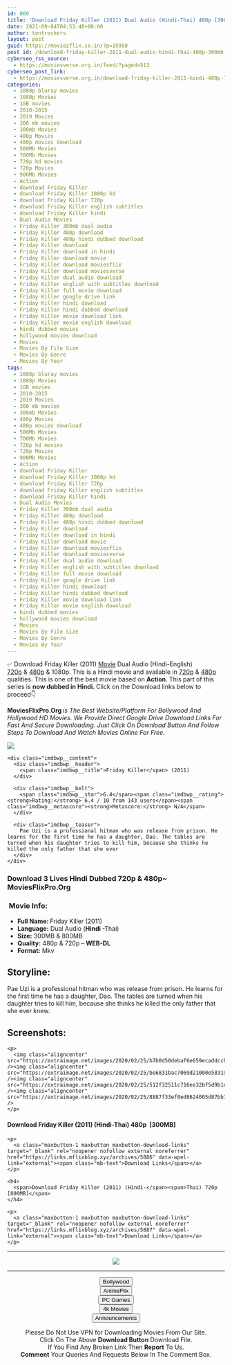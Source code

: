 ```yaml
---
id: 860
title: 'Download Friday Killer (2011) Dual Audio (Hindi-Thai) 480p [300MB] || 720p [800MB]'
date: 2021-09-04T04:53:48+00:00
author: tentrockers
layout: post
guid: https://moviezflix.co.in/?p=15958
post id: /download-friday-killer-2011-dual-audio-hindi-thai-480p-300mb-720p-800mb/
cyberseo_rss_source:
  - https://moviesverse.org.in/feed/?paged=513
cyberseo_post_link:
  - https://moviesverse.org.in/download-friday-killer-2011-hindi-480p-720p/
categories:
  - 1080p bluray movies
  - 1080p Movies
  - 1GB movies
  - 2010-2015
  - 2019 Movies
  - 300 mb movies
  - 300mb Movies
  - 480p Movies
  - 480p movies download
  - 500Mb Movies
  - 700Mb Movies
  - 720p hd movies
  - 720p Movies
  - 900Mb Movies
  - Action
  - download Friday Killer
  - download Friday Killer 1080p hd
  - download Friday Killer 720p
  - download Friday Killer english subtitles
  - download Friday Killer hindi
  - Dual Audio Movies
  - Friday Killer 300mb dual audio
  - Friday Killer 480p download
  - Friday Killer 480p hindi dubbed download
  - Friday Killer download
  - Friday Killer download in hindi
  - Friday Killer download movie
  - Friday Killer download moviesflix
  - Friday Killer download moviesverse
  - Friday Killer dual audio download
  - Friday Killer english with subtitles download
  - Friday Killer full movie download
  - Friday Killer google drive link
  - Friday Killer hindi download
  - Friday Killer hindi dubbed download
  - Friday Killer movie download link
  - Friday Killer movie english download
  - hindi dubbed movies
  - hollywood movies download
  - Movies
  - Movies By File Size
  - Movies By Genre
  - Movies By Year
tags:
  - 1080p bluray movies
  - 1080p Movies
  - 1GB movies
  - 2010-2015
  - 2019 Movies
  - 300 mb movies
  - 300mb Movies
  - 480p Movies
  - 480p movies download
  - 500Mb Movies
  - 700Mb Movies
  - 720p hd movies
  - 720p Movies
  - 900Mb Movies
  - Action
  - download Friday Killer
  - download Friday Killer 1080p hd
  - download Friday Killer 720p
  - download Friday Killer english subtitles
  - download Friday Killer hindi
  - Dual Audio Movies
  - Friday Killer 300mb dual audio
  - Friday Killer 480p download
  - Friday Killer 480p hindi dubbed download
  - Friday Killer download
  - Friday Killer download in hindi
  - Friday Killer download movie
  - Friday Killer download moviesflix
  - Friday Killer download moviesverse
  - Friday Killer dual audio download
  - Friday Killer english with subtitles download
  - Friday Killer full movie download
  - Friday Killer google drive link
  - Friday Killer hindi download
  - Friday Killer hindi dubbed download
  - Friday Killer movie download link
  - Friday Killer movie english download
  - hindi dubbed movies
  - hollywood movies download
  - Movies
  - Movies By File Size
  - Movies By Genre
  - Movies By Year
---
```

<div class="thecontent clearfix">
  <p>
    ✅ Download Friday Killer (2011) <a href="https://moviesverse.org.in/category/movies/" data-wpel-link="internal">Movie</a> Dual Audio (Hindi-English) <a href="https://moviesverse.org.in/720p-movies/" data-wpel-link="internal">720p</a>&nbsp;&&nbsp;<a href="https://moviesverse.org.in/480p-movies/" data-wpel-link="internal">480p</a> & 1080p. This is a Hindi movie and available in <a href="https://moviesverse.org.in/720p-movies/" data-wpel-link="internal">720p</a>&nbsp;&&nbsp;<a href="https://moviesverse.org.in/480p-movies/" data-wpel-link="internal">480p</a> qualities. This is one of the best movie based on <strong>Action</strong>. This part of this series is <strong>now dubbed in <span>Hindi.&nbsp;</span></strong><span>Click on the Download links below to proceed👇</span>
  </p>
  
  <p>
    <strong><span>MoviesFlixPro.Org&nbsp;</span></strong><em>is The Best Website/Platform For Bollywood And Hollywood HD Movies. We Provide Direct Google Drive Download Links For Fast And Secure Downloading. Just Click On Download Button And Follow Steps To&nbsp;Download And Watch Movies Online For Free.</em>
  </p>
  
  <div class="imdbwp imdbwp--movie dark">
    <div class="imdbwp__thumb">
      <a class="imdbwp__link" target="_blank" title="Friday Killer" href="https://www.imdb.com/title/tt2292693/" rel="nofollow external noopener noreferrer" data-wpel-link="external"><img class="imdbwp__img" src="https://m.media-amazon.com/images/M/MV5BNTgzZGYwZmUtM2ZmYy00MGVjLTllZDctZmE5NjI1MzBlYjcxXkEyXkFqcGdeQXVyMjUzNDk4OTQ@._V1_SX300.jpg" /></a>
    </div>
    
    <div class="imdbwp__content">
      <div class="imdbwp__header">
        <span class="imdbwp__title">Friday Killer</span> (2011)
      </div>
      
      <div class="imdbwp__belt">
        <span class="imdbwp__star">6.4</span><span class="imdbwp__rating"><strong>Rating:</strong> 6.4 / 10 from 143 users</span><span class="imdbwp__metascore"><strong>Metascore:</strong> N/A</span>
      </div>
      
      <div class="imdbwp__teaser">
        Pae Uzi is a professional hitman who was release from prison. He learns for the first time he has a daughter, Dao. The tables are turned when his daughter tries to kill him, because she thinks he killed the only father that she ever
      </div>
    </div>
  </div>
  
  <h3>
    <span>Download 3 Lives Hindi Dubbed 720p & 480p~ MoviesFlixPro.Org</span>
  </h3>
  
  <h3>
    <span>&nbsp;Movie Info:&nbsp;</span>
  </h3>
  
  <ul>
    <li>
      <strong>Full Name: </strong>Friday Killer (2011)
    </li>
    <li>
      <strong>Language:</strong> Dual Audio (<strong><span>Hindi </span></strong>-Thai)
    </li>
    <li>
      <strong>Size:</strong> 300MB & 800MB
    </li>
    <li>
      <strong>Quality:</strong> 480p & 720p – <span><strong>WEB-DL</strong></span>
    </li>
    <li>
      <strong>Format:</strong>&nbsp;Mkv
    </li>
  </ul>
  
  <h2>
    <span>Storyline:</span>
  </h2>
  
  <p>
    Pae Uzi is a professional hitman who was release from prison. He learns for the first time he has a daughter, Dao. The tables are turned when his daughter tries to kill him, because she thinks he killed the only father that she ever knew.
  </p>
  
  <div class="summary_text">
    <h2>
      <span>Screenshots:</span>
    </h2>
    
    <p>
      <img class="aligncenter" src="https://extraimage.net/images/2020/02/25/b7b0d50debaf6e659ecaddccb109ebae.jpg" /><img class="aligncenter" src="https://extraimage.net/images/2020/02/25/be6831bac7069d21000e58319d3b48cb.jpg" /><img class="aligncenter" src="https://extraimage.net/images/2020/02/25/512f32511c716ee32bf5d9b1e8e7e899.jpg" /><img class="aligncenter" src="https://extraimage.net/images/2020/02/25/8887f33ef0ed8624005d87bb7e98192f.jpg" />
    </p>
  </div>
  
  <div class="inline canwrap">
    <h4>
      <span>Download Friday Killer (2011) (Hindi-Thai) </span><span>480p&nbsp; [300MB]</span>
    </h4>
    
    <p>
      <a class="maxbutton-1 maxbutton maxbutton-download-links" target="_blank" rel="noopener nofollow external noreferrer" href="https://links.mflixblog.xyz/archives/5886" data-wpel-link="external"><span class="mb-text">Download Links</span></a>
    </p>
    
    <h4>
      <span>Download Friday Killer (2011) (Hindi-</span><span>Thai) 720p [800MB]</span>
    </h4>
    
    <p>
      <a class="maxbutton-1 maxbutton maxbutton-download-links" target="_blank" rel="noopener nofollow external noreferrer" href="https://links.mflixblog.xyz/archives/5887" data-wpel-link="external"><span class="mb-text">Download Links</span></a>
    </p>
  </div>
</div>

<center>
  </p> 
  
  <hr />
  
  <p>
    <a href="http://gdrivepro.xyz/join.php" data-wpel-link="external" target="_blank" rel="nofollow external noopener noreferrer"><img src="https://i.imgur.com/FhMdWdW.png" /></a>
  </p>
  
  <hr />
  
  <p>
    <a href="https://dogemovies.xyz" target="_blank" data-wpel-link="external" rel="nofollow external noopener noreferrer"><button class="button button5">Bollywood</button></a><br /> <a href="https://animeflix.in" target="_blank" data-wpel-link="external" rel="nofollow external noopener noreferrer"><button class="button button5">AnimeFlix</button></a><br /> <a href="https://gamesflix.net/" target="_blank" data-wpel-link="external" rel="nofollow external noopener noreferrer"><button class="button button5">PC Games</button></a><br /> <a href="https://uhdmovies.in" target="_blank" data-wpel-link="external" rel="nofollow external noopener noreferrer"><button class="button button5">4k Movies</button></a><br /> <a href="https://moviesverse.org.in/announcements/" target="_blank" data-wpel-link="internal" rel="noopener"><button class="button button5">Announcements</button></a>
  </p>
  
  <div class="alert alert-danger">
    Please Do Not Use VPN for Downloading Movies From Our Site.
  </div>
  
  <div class="alert alert-success">
    Click On The Above <strong>Download Button</strong> Download File.
  </div>
  
  <div class="alert alert-warning">
    If You Find Any Broken Link Then <strong>Report</strong> To Us.
  </div>
  
  <div class="alert alert-info">
    <strong>Comment</strong> Your Queries And Requests Below In The Comment Box.
  </div>
  
  <p>
    </center>
  </p>